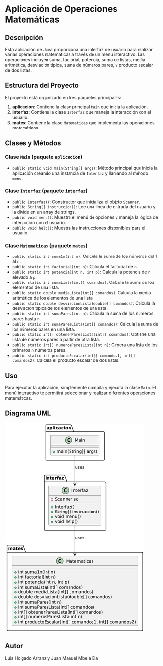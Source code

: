 # Aplicación de Operaciones Matemáticas

## Descripción

Esta aplicación de Java proporciona una interfaz de usuario para realizar varias operaciones matemáticas a través de un menú interactivo. Las operaciones incluyen suma, factorial, potencia, suma de listas, media aritmética, desviación típica, suma de números pares, y producto escalar de dos listas.

## Estructura del Proyecto

El proyecto está organizado en tres paquetes principales:

1. **aplicacion**: Contiene la clase principal `Main` que inicia la aplicación.
2. **interfaz**: Contiene la clase `Interfaz` que maneja la interacción con el usuario.
3. **mates**: Contiene la clase `Matematicas` que implementa las operaciones matemáticas.

## Clases y Métodos

### Clase `Main` (paquete `aplicacion`)

- `public static void main(String[] args)`: Método principal que inicia la aplicación creando una instancia de `Interfaz` y llamando al método `menu`.

### Clase `Interfaz` (paquete `interfaz`)

- `public Interfaz()`: Constructor que inicializa el objeto `Scanner`.
- `public String[] instruccion()`: Lee una línea de entrada del usuario y la divide en un array de strings.
- `public void menu()`: Muestra el menú de opciones y maneja la lógica de interacción con el usuario.
- `public void help()`: Muestra las instrucciones disponibles para el usuario.

### Clase `Matematicas` (paquete `mates`)

- `public static int suma1n(int n)`: Calcula la suma de los números del 1 al `n`.
- `public static int factorial(int n)`: Calcula el factorial de `n`.
- `public static int potencia(int n, int p)`: Calcula la potencia de `n` elevado a `p`.
- `public static int sumaLista(int[] comandos)`: Calcula la suma de los elementos de una lista.
- `public static double mediaLista(int[] comandos)`: Calcula la media aritmética de los elementos de una lista.
- `public static double desviacionLista(double[] comandos)`: Calcula la desviación típica de los elementos de una lista.
- `public static int sumaPares(int n)`: Calcula la suma de los números pares hasta `n`.
- `public static int sumaParesLista(int[] comandos)`: Calcula la suma de los números pares en una lista.
- `public static int[] obtenerParesLista(int[] comandos)`: Obtiene una lista de números pares a partir de otra lista.
- `public static int[] numerosParesLista(int n)`: Genera una lista de los primeros `n` números pares.
- `public static int productoEscalar(int[] comandos1, int[] comandos2)`: Calcula el producto escalar de dos listas.

## Uso

Para ejecutar la aplicación, simplemente compila y ejecuta la clase `Main`. El menú interactivo te permitirá seleccionar y realizar diferentes operaciones matemáticas.

## Diagrama UML

![UML.png](UML.png)

## Autor
Luis Holgado Arranz y Juan Manuel Mbela Ela